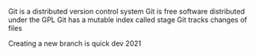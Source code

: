 Git is a distributed version control system
Git is free software distributed under the GPL
Git has a mutable index called stage
Git tracks changes of files

Creating a new branch is quick
dev
2021
